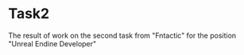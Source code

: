 # Task2


The result of work on the second task from "Fntactic" for the position "Unreal Endine Developer"
